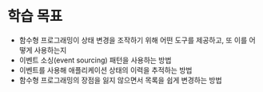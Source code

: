 # 학습 목표
- 함수형 프로그래밍이 상태 변경을 조작하기 위해 어떤 도구를 제공하고, 또 이를 어떻게 사용하는지
- 이벤트 소싱(event sourcing) 패턴을 사용하는 방법
- 이벤트를 사용해 애플리케이션 상태의 이력을 추적하는 방법
- 함수형 프로그래밍의 장점을 잃지 않으면서 목록을 쉽게 변경하는 방법
